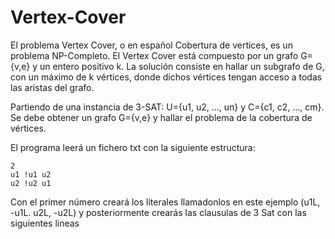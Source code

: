 # Vertex-Cover

El problema Vertex Cover, o en español Cobertura de vertices, es un problema NP-Completo. El Vertex Cover está compuesto por un grafo G={v,e} y un entero positivo k.
La solución consiste en hallar un subgrafo de G, con un máximo de k vértices, donde dichos vértices tengan acceso a todas las aristas del grafo.

Partiendo de una instancia de 3-SAT: U={u1, u2, …, un} y C={c1, c2, …, cm}.
Se debe obtener un grafo G={v,e} y hallar el problema de la cobertura de vértices.

El programa leerá un fichero txt con la siguiente estructura:

```
2
u1 !u1 u2
u2 !u2 u1
```

Con el primer número creará los literales llamadonlos en este ejemplo (u1L, -u1L. u2L, -u2L) y posteriormente crearás las clausulas de 3 Sat con las siguientes lineas
